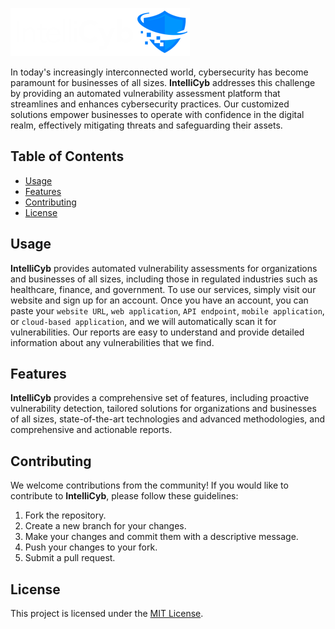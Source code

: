 ![IntelliCyb](https://github.com/IntelliCyb/.github/blob/main/profile/logo-white.png)

In today's increasingly interconnected world, cybersecurity has become paramount for businesses of all sizes. **IntelliCyb** addresses this challenge by providing an automated vulnerability assessment platform that streamlines and enhances cybersecurity practices. Our customized solutions empower businesses to operate with confidence in the digital realm, effectively mitigating threats and safeguarding their assets.

## Table of Contents

- [Usage](#usage)
- [Features](#features)
- [Contributing](#contributing)
- [License](#license)

## Usage

**IntelliCyb** provides automated vulnerability assessments for organizations and businesses of all sizes, including those in regulated industries such as healthcare, finance, and government. To use our services, simply visit our website and sign up for an account. Once you have an account, you can paste your `website URL`, `web application`, `API endpoint`, `mobile application`, or `cloud-based application`, and we will automatically scan it for vulnerabilities. Our reports are easy to understand and provide detailed information about any vulnerabilities that we find.

## Features

**IntelliCyb** provides a comprehensive set of features, including proactive vulnerability detection, tailored solutions for organizations and businesses of all sizes, state-of-the-art technologies and advanced methodologies, and comprehensive and actionable reports.

## Contributing

We welcome contributions from the community! If you would like to contribute to **IntelliCyb**, please follow these guidelines:

1. Fork the repository.
2. Create a new branch for your changes.
3. Make your changes and commit them with a descriptive message.
4. Push your changes to your fork.
5. Submit a pull request.

## License

This project is licensed under the [MIT License](https://opensource.org/licenses/MIT).
